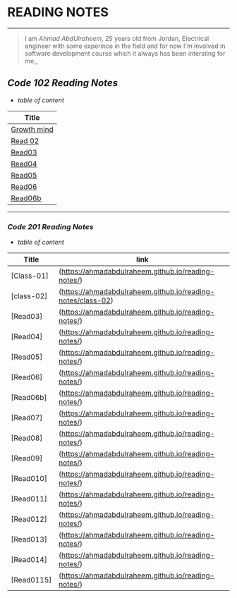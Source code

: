 # READING NOTES
___
> I am *Ahmad AbdUlraheem*, 25 years old from Jordan, Electrical engineer with some experince in the field and for now I'm involved in software development course which it always has been intersting for me,, 

## ***Code 102 Reading Notes*** 
* *table of content*

| **Title**    | 
| ------------- |
|  [Growth mind](https://ahmadabdulraheem.github.io/reading-notes/growthMind)| 
| [Read 02](https://ahmadabdulraheem.github.io/reading-notes/read02)  |
| [Read03](https://ahmadabdulraheem.github.io/reading-notes/read03) |
| [Read04](https://ahmadabdulraheem.github.io/reading-notes/read04) | 
|[Read05](https://ahmadabdulraheem.github.io/reading-notes/read05) | 
| [Read06](https://ahmadabdulraheem.github.io/reading-notes/read06) | 
|[Read06b](https://ahmadabdulraheem.github.io/reading-notes/read06b) |


________
### ***Code 201 Reading Notes***
* *table of content*

| **Title**    | **link** |
| ------------- |------|
|  [Class-01] |(https://ahmadabdulraheem.github.io/reading-notes/) | 
| [class-02] |(https://ahmadabdulraheem.github.io/reading-notes/class-02)  |
| [Read03] | (https://ahmadabdulraheem.github.io/reading-notes/) |
| [Read04] | (https://ahmadabdulraheem.github.io/reading-notes/) | 
| [Read05] | (https://ahmadabdulraheem.github.io/reading-notes/) | 
| [Read06] | (https://ahmadabdulraheem.github.io/reading-notes/) | 
| [Read06b] | (https://ahmadabdulraheem.github.io/reading-notes/) |
| [Read07] | (https://ahmadabdulraheem.github.io/reading-notes/) |
| [Read08] | (https://ahmadabdulraheem.github.io/reading-notes/) | 
| [Read09] | (https://ahmadabdulraheem.github.io/reading-notes/) | 
| [Read010] | (https://ahmadabdulraheem.github.io/reading-notes/) | 
|[Read011]|(https://ahmadabdulraheem.github.io/reading-notes/) |
 |[Read012]|(https://ahmadabdulraheem.github.io/reading-notes/) |
| [Read013]|(https://ahmadabdulraheem.github.io/reading-notes/) | 
|[Read014]|(https://ahmadabdulraheem.github.io/reading-notes/) | 
| [Read0115]|(https://ahmadabdulraheem.github.io/reading-notes/) | 
